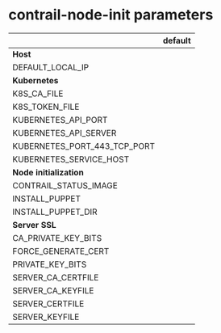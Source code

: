 # contrail-node-init parameters

| | default |
|---|---|
| **Host** | |
| DEFAULT_LOCAL_IP | |
| **Kubernetes** | |
| K8S_CA_FILE | |
| K8S_TOKEN_FILE | |
| KUBERNETES_API_PORT | |
| KUBERNETES_API_SERVER | |
| KUBERNETES_PORT_443_TCP_PORT | |
| KUBERNETES_SERVICE_HOST | |
| **Node initialization** | |
| CONTRAIL_STATUS_IMAGE | |
| INSTALL_PUPPET | |
| INSTALL_PUPPET_DIR | |
| **Server SSL** | |
| CA_PRIVATE_KEY_BITS| |
| FORCE_GENERATE_CERT| |
| PRIVATE_KEY_BITS| |
| SERVER_CA_CERTFILE | |
| SERVER_CA_KEYFILE| |
| SERVER_CERTFILE | |
| SERVER_KEYFILE | |
